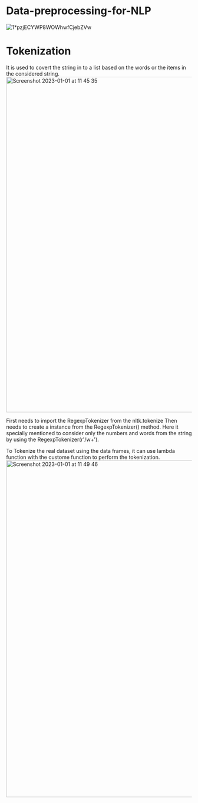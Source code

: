 # Data-preprocessing-for-NLP

![1*pzjECYWP8WOWhwfCjebZVw](https://user-images.githubusercontent.com/64656686/210159499-92bdc2b4-d5f3-4ad4-98c5-7c398647663f.png)

# Tokenization

It is used to covert the string in to a list based on the words or the items in the considered string. 
<img width="909" alt="Screenshot 2023-01-01 at 11 45 35" src="https://user-images.githubusercontent.com/64656686/210162563-0ee1fed5-0afa-428b-9d4f-48c8c3d3a138.png">

First needs to import the RegexpTokenizer from the nltk.tokenize
Then needs to create a instance from the RegexpTokenizer() method. Here it specially mentioned to consider only the numbers and words from the string by using the RegexpTokenizer(r'/w+'). 

To Tokenize the real dataset using the data frames, it can use lambda function with the custome function to perform the tokenization. 
<img width="913" alt="Screenshot 2023-01-01 at 11 49 46" src="https://user-images.githubusercontent.com/64656686/210162614-7c4aaf79-ef52-47ab-b42f-c22751f140d1.png">
